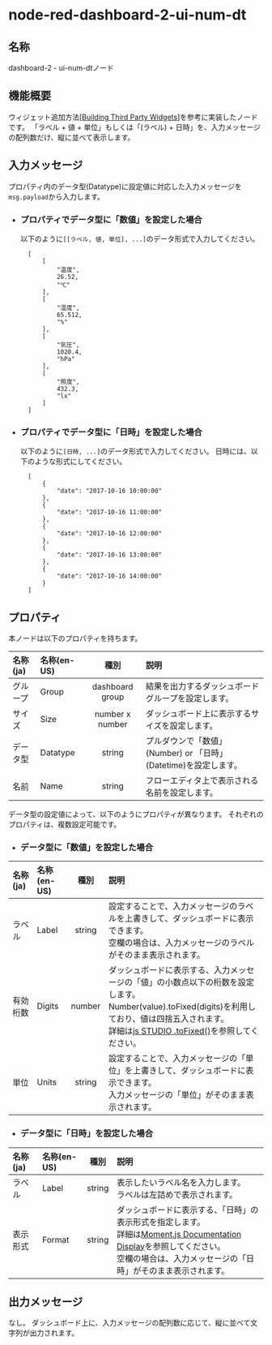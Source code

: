 # node-red-dashboard-2-ui-num-dt

## 名称

dashboard-2 - ui-num-dtノード

## 機能概要

ウィジェット追加方法[[Building Third Party Widgets](https://dashboard.flowfuse.com/contributing/widgets/third-party.html)]を参考に実装したノードです。
「ラベル + 値 + 単位」もしくは「(ラベル) + 日時」を、入力メッセージの配列数だけ、縦に並べて表示します。

## 入力メッセージ

プロパティ内のデータ型(Datatype)に設定値に対応した入力メッセージを``msg.payload``から入力します。

- ### プロパティでデータ型に「数値」を設定した場合
  以下のように`[[ラベル, 値, 単位], ...]`のデータ形式で入力してください。

        [
            [
                "温度",
                26.52,
                "℃"
            ],
            [
                "湿度",
                65.512,
                "%"
            ],
            [
                "気圧",
                1020.4,
                "hPa"
            ],
            [
                "照度",
                432.3,
                "lx"
            ]
        ]


- ### プロパティでデータ型に「日時」を設定した場合
  以下のように`[日時, ...]`のデータ形式で入力してください。
  日時には、以下のような形式にしてください。

        [
            {
                "date": "2017-10-16 10:00:00"
            },
            {
                "date": "2017-10-16 11:00:00"
            },
            {
                "date": "2017-10-16 12:00:00"
            },
            {
                "date": "2017-10-16 13:00:00"
            },
            {
                "date": "2017-10-16 14:00:00"
            }
        ]



## プロパティ
本ノードは以下のプロパティを持ちます。

| 名称(ja) | 名称(en-US) | 種別 | 説明 |
|:------|:-|:-:|:-|
|グループ|Group|dashboard group|結果を出力するダッシュボードグループを設定します。|
|サイズ|Size|number x number|ダッシュボード上に表示するサイズを設定します。|
|データ型|Datatype|string|プルダウンで「数値」(Number) or 「日時」(Datetime)を設定します。|
|名前|Name|string|フローエディタ上で表示される名前を設定します。|

データ型の設定値によって、以下のようにプロパティが異なります。
それぞれのプロパティは、複数設定可能です。

 - ### データ型に「数値」を設定した場合

| 名称(ja) | 名称(en-US) | 種別 | 説明 |
|:-|:-|:-:|:-|
|ラベル|Label|string|設定することで、入力メッセージのラベルを上書きして、ダッシュボードに表示できます。<br>空欄の場合は、入力メッセージのラベルがそのまま表示されます。|
|有効桁数|Digits|number|ダッシュボードに表示する、入力メッセージの「値」の小数点以下の桁数を設定します。<br>Number(value).toFixed(digits)を利用しており、値は四捨五入されます。<br>詳細は[js STUDIO .toFixed()](http://js.studio-kingdom.com/javascript/number/to_fixed)を参照してください。|
|単位|Units|string|設定することで、入力メッセージの「単位」を上書きして、ダッシュボードに表示できます。<br>入力メッセージの「単位」がそのまま表示されます。|

 - ### データ型に「日時」を設定した場合

| 名称(ja) | 名称(en-US) | 種別 | 説明 |
|:-|:-|:-:|:-|
|ラベル|Label|string|表示したいラベル名を入力します。<br>ラベルは左詰めで表示されます。|
|表示形式|Format|string|ダッシュボードに表示する、「日時」の表示形式を指定します。<br>詳細は[Moment.js Documentation Display](https://momentjs.com/docs/#/displaying/format/)を参照してください。<br>空欄の場合は、入力メッセージの「日時」がそのまま表示されます。|


## 出力メッセージ
なし。
ダッシュボード上に、入力メッセージの配列数に応じて、縦に並べて文字列が出力されます。